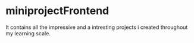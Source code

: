 # miniprojectFrontend
It contains all the impressive and a intresting projects i created throughout my learning scale.
